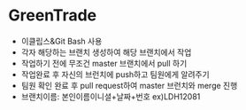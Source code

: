 # GreenTrade

* 이클립스&Git Bash 사용
* 각자 해당하는 브랜치 생성하여 해당 브랜치에서 작업
* 작업하기 전에 무조건 master 브랜치에서 pull 하기
* 작업완료 후 자신의 브런치에 push하고 팀원에게 알려주기
* 팀원 확인 완료 후 pull request하여 master 브런치와 merge 진행
* 브랜치이름: 본인이름이니셜+날짜+번호 ex)LDH12081
